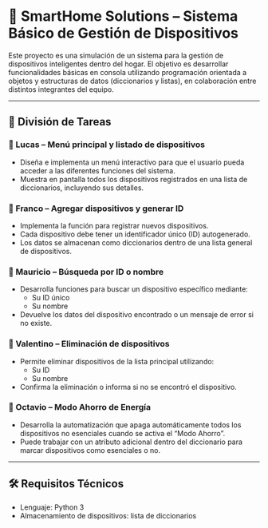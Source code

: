 # 🏡 SmartHome Solutions – Sistema Básico de Gestión de Dispositivos

Este proyecto es una simulación de un sistema para la gestión de dispositivos inteligentes dentro del hogar. El objetivo es desarrollar funcionalidades básicas en consola utilizando programación orientada a objetos y estructuras de datos (diccionarios y listas), en colaboración entre distintos integrantes del equipo.

---

## 👥 División de Tareas

### 🔹 Lucas – Menú principal y listado de dispositivos
- Diseña e implementa un menú interactivo para que el usuario pueda acceder a las diferentes funciones del sistema.
- Muestra en pantalla todos los dispositivos registrados en una lista de diccionarios, incluyendo sus detalles.

### 🔹 Franco – Agregar dispositivos y generar ID
- Implementa la función para registrar nuevos dispositivos.
- Cada dispositivo debe tener un identificador único (ID) autogenerado.
- Los datos se almacenan como diccionarios dentro de una lista general de dispositivos.

### 🔹 Mauricio – Búsqueda por ID o nombre
- Desarrolla funciones para buscar un dispositivo específico mediante:
  - Su ID único
  - Su nombre
- Devuelve los datos del dispositivo encontrado o un mensaje de error si no existe.

### 🔹 Valentino – Eliminación de dispositivos
- Permite eliminar dispositivos de la lista principal utilizando:
  - Su ID
  - Su nombre
- Confirma la eliminación o informa si no se encontró el dispositivo.

### 🔹 Octavio – Modo Ahorro de Energía
- Desarrolla la automatización que apaga automáticamente todos los dispositivos no esenciales cuando se activa el “Modo Ahorro”.
- Puede trabajar con un atributo adicional dentro del diccionario para marcar dispositivos como esenciales o no.

---

## 🛠️ Requisitos Técnicos
- Lenguaje: Python 3
- Almacenamiento de dispositivos: lista de diccionarios

